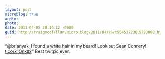 ```yaml
---
layout: post
microblog: true
audio: 
photo: 
date: 2011-04-05 20:16:12 -0600
guid: http://craigmcclellan.micro.blog/2011/04/06/t55453723815723008.html
---
```

“@brianyak: I found a white hair in my beard! Look out Sean Connery! [t.co/x1Onk82](http://t.co/x1Onk82)” Best twitpic ever.
